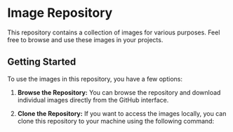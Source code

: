 # Image Repository

This repository contains a collection of images for various purposes. Feel free to browse and use these images in your projects.

## Getting Started

To use the images in this repository, you have a few options:

1. **Browse the Repository:** You can browse the repository and download individual images directly from the GitHub interface.

2. **Clone the Repository:** If you want to access the images locally, you can clone this repository to your machine using the following command:


